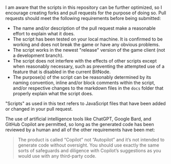 I am aware that the scripts in this repository can be further optimized, so I encourage creating forks and pull requests for the purpose of doing so. Pull requests should meet the following requirements before being submitted:

- The name and/or description of the pull request make a reasonable effort to explain what it does.
- The script has been tested on your local machine. It is confirmed to be working and does not break the game or have any obvious problems.
- The script works in the newest "release" version of the game client (not a development branch).
- The script does not interfere with the effects of other scripts except when reasonably necessary, such as preventing the attempted use of a feature that is disabled in the current BitNode.
- The purpose(s) of the script can be reasonably determined by its naming convention, inline and/or block comments within the script, and/or respective changes to the markdown files in the `docs` folder that properly explain what the script does.

"Scripts" as used in this text refers to JavaScript files that have been added or changed in your pull request.

The use of artificial intelligence tools like ChatGPT, Google Bard, and GitHub Copilot are permitted, so long as the generated code has been reviewed by a human and all of the other requirements have been met:
> The product is called “Copilot” not “Autopilot” and it’s not intended to generate code without oversight. You should use exactly the same sorts of safeguards and diligence with Copilot’s suggestions as you would use with any third-party code.
